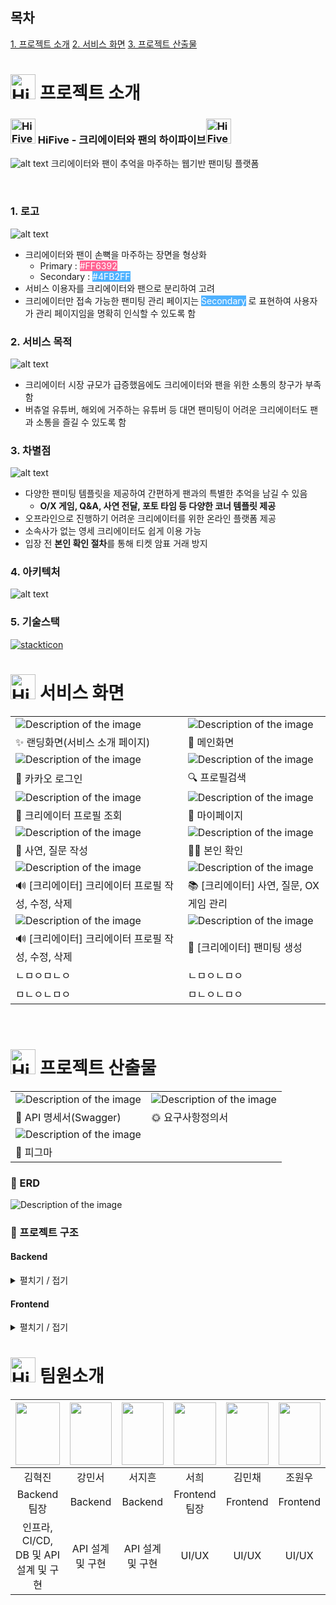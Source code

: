 ## 목차

[1. 프로젝트 소개](#1)
[2. 서비스 화면](#2)
[3. 프로젝트 산출물](#3)

<div id="1"></div>

# <img src="img/right2.png" alt="HiFive Logo" width="40" /> 프로젝트 소개

### <img src="img/logo-square.png" alt="HiFive Logo" width="40" /> HiFive - 크리에이터와 팬의 하이파이브<img src="img/logo-square.png" alt="HiFive Logo" width="40" />

![alt text](img/Landing.png)
크리에이터와 팬이 추억을 마주하는 웹기반 팬미팅 플랫폼

<br >

### 1. 로고

![alt text](img/Logo.png)

- 크리에이터와 팬이 손뼉을 마주하는 장면을 형상화
  - Primary : <span style="background-color: #FF6392; color: white;">#FF6392</span>
  - Secondary : <span style="background-color: #4FB2FF; color: white;">#4FB2FF</span>
- 서비스 이용자를 크리에이터와 팬으로 분리하여 고려
- 크리에이터만 접속 가능한 팬미팅 관리 페이지는 <span style="background-color: #4FB2FF; color: white;">Secondary</span> 로 표현하여 사용자가 관리 페이지임을 명확히 인식할 수 있도록 함

### 2. 서비스 목적

![alt text](img/ServiceBackground.png)

- 크리에이터 시장 규모가 급증했음에도 크리에이터와 팬을 위한 소통의 창구가 부족함
- 버츄얼 유튜버, 해외에 거주하는 유튜버 등 대면 팬미팅이 어려운 크리에이터도 팬과 소통을 즐길 수 있도록 함

### 3. 차별점

![alt text](img/CreateFanmeeting.png)

- 다양한 팬미팅 템플릿을 제공하여 간편하게 팬과의 특별한 추억을 남길 수 있음
  - **O/X 게임, Q&A, 사연 전달, 포토 타임 등 다양한 코너 템플릿 제공**
- 오프라인으로 진행하기 어려운 크리에이터를 위한 온라인 플랫폼 제공
- 소속사가 없는 영세 크리에이터도 쉽게 이용 가능
- 입장 전 **본인 확인 절차**를 통해 티켓 암표 거래 방지

### 4. 아키텍처

![alt text](img/arch.png)

### 5. 기술스택

[![stackticon](https://firebasestorage.googleapis.com/v0/b/stackticon-81399.appspot.com/o/images%2F1723632215488?alt=media&token=20bc5978-d3b0-4065-9218-21ee628bae50)](https://github.com/msdio/stackticon)

<div id="2"></div>

# <img src="img/right3.png" alt="HiFive Logo" width="40" /> 서비스 화면

|                                                               |                                                                 |
| ------------------------------------------------------------- | --------------------------------------------------------------- |
| ![Description of the image](./img/[공통]랜딩화면.gif)         | ![Description of the image](./img/[공통]메인화면.gif)           |
| ✨ 랜딩화면(서비스 소개 페이지)                               | 📌 메인화면                                                     |
| ![Description of the image](./img/[공통]로그인.gif)           | ![Description of the image](./img/[공통]프로필검색.gif)         |
| 🔑 카카오 로그인                                              | 🔍 프로필검색                                                   |
| ![Description of the image](./img/[팬]게시글.gif)             | ![Description of the image](./img/[팬]마이페이지.gif)           |
| 💚 크리에이터 프로필 조회                                     | 👶 마이페이지                                                   |
| ![Description of the image](./img/[팬]팬미팅사연질문작성.gif) | ![Description of the image](./img/[팬]본인확인.gif)             |
| 📖 사연, 질문 작성                                            | 👱‍♀️ 본인 확인                                                    |
| ![Description of the image](./img/[팬]팬미팅사연질문작성.gif) | ![Description of the image](./img/[크리에이터]카테고리생성.gif) |
| 🔊 [크리에이터] 크리에이터 프로필 작성, 수정, 삭제            | 📚 [크리에이터] 사연, 질문, OX게임 관리                         |
| ![Description of the image](./img/[크리에이터]게시판.gif)     | ![Description of the image](./img/[크리에이터]팬미팅생성.gif)   |
| 🔊 [크리에이터] 크리에이터 프로필 작성, 수정, 삭제            | 🎪 [크리에이터] 팬미팅 생성                                     |
| ㄴㅁㅇㅁㄴㅇ                                                  | ㄴㅁㅇㄴㅁㅇ                                                    |
| ㅁㄴㅇㄴㅁㅇ                                                  | ㅁㄴㅇㄴㅁㅇ                                                    |

<br/>

<div id="3"></div>

# <img src="img/right5.png" alt="HiFive Logo" width="40" /> 프로젝트 산출물

|                                                  |                                                       |
| ------------------------------------------------ | ----------------------------------------------------- |
| ![Description of the image](./img/API명세서.gif) | ![Description of the image](./img/요구사항정의서.gif) |
| 📃 API 명세서(Swagger)                           | 🌞 요구사항정의서                                     |
| ![Description of the image](./img/피그마.gif)    |                                                       |
| 🎨 피그마                                        |

### 🔧 ERD

![Description of the image](./img/hifive-erd.png)

### 📂 프로젝트 구조

#### Backend

<details>
  <summary>펼치기 / 접기</summary>

```
📦main
 ┣ 📂java
 ┃ ┗ 📂com
 ┃ ┃ ┗ 📂ssafy
 ┃ ┃ ┃ ┗ 📂hifive
 ┃ ┃ ┃ ┃ ┣ 📂domain
 ┃ ┃ ┃ ┃ ┃ ┣ 📂auth
 ┃ ┃ ┃ ┃ ┃ ┃ ┣ 📂controller
 ┃ ┃ ┃ ┃ ┃ ┃ ┣ 📂dto
 ┃ ┃ ┃ ┃ ┃ ┃ ┃ ┣ 📂response
 ┃ ┃ ┃ ┃ ┃ ┃ ┣ 📂entity
 ┃ ┃ ┃ ┃ ┃ ┃ ┣ 📂repository
 ┃ ┃ ┃ ┃ ┃ ┃ ┗ 📂service
 ┃ ┃ ┃ ┃ ┃ ┣ 📂board
 ┃ ┃ ┃ ┃ ┃ ┃ ┣ 📂controller
 ┃ ┃ ┃ ┃ ┃ ┃ ┣ 📂dto
 ┃ ┃ ┃ ┃ ┃ ┃ ┃ ┣ 📂param
 ┃ ┃ ┃ ┃ ┃ ┃ ┃ ┣ 📂request
 ┃ ┃ ┃ ┃ ┃ ┃ ┃ ┗ 📂response
 ┃ ┃ ┃ ┃ ┃ ┃ ┣ 📂entity
 ┃ ┃ ┃ ┃ ┃ ┃ ┣ 📂repository
 ┃ ┃ ┃ ┃ ┃ ┃ ┗ 📂service
 ┃ ┃ ┃ ┃ ┃ ┣ 📂category
 ┃ ┃ ┃ ┃ ┃ ┃ ┣ 📂controller
 ┃ ┃ ┃ ┃ ┃ ┃ ┣ 📂dto
 ┃ ┃ ┃ ┃ ┃ ┃ ┃ ┗ 📂response
 ┃ ┃ ┃ ┃ ┃ ┃ ┣ 📂entity
 ┃ ┃ ┃ ┃ ┃ ┃ ┣ 📂repository
 ┃ ┃ ┃ ┃ ┃ ┃ ┗ 📂service
 ┃ ┃ ┃ ┃ ┃ ┣ 📂comment
 ┃ ┃ ┃ ┃ ┃ ┃ ┣ 📂controller
 ┃ ┃ ┃ ┃ ┃ ┃ ┣ 📂dto
 ┃ ┃ ┃ ┃ ┃ ┃ ┃ ┣ 📂param
 ┃ ┃ ┃ ┃ ┃ ┃ ┃ ┣ 📂request
 ┃ ┃ ┃ ┃ ┃ ┃ ┃ ┗ 📂response
 ┃ ┃ ┃ ┃ ┃ ┃ ┣ 📂entity
 ┃ ┃ ┃ ┃ ┃ ┃ ┣ 📂repository
 ┃ ┃ ┃ ┃ ┃ ┃ ┗ 📂service
 ┃ ┃ ┃ ┃ ┃ ┣ 📂creator
 ┃ ┃ ┃ ┃ ┃ ┃ ┣ 📂controller
 ┃ ┃ ┃ ┃ ┃ ┃ ┣ 📂dto
 ┃ ┃ ┃ ┃ ┃ ┃ ┃ ┣ 📂param
 ┃ ┃ ┃ ┃ ┃ ┃ ┃ ┣ 📂request
 ┃ ┃ ┃ ┃ ┃ ┃ ┃ ┗ 📂response
 ┃ ┃ ┃ ┃ ┃ ┃ ┣ 📂entity
 ┃ ┃ ┃ ┃ ┃ ┃ ┣ 📂repository
 ┃ ┃ ┃ ┃ ┃ ┃ ┗ 📂service
 ┃ ┃ ┃ ┃ ┃ ┣ 📂fanmeeting
 ┃ ┃ ┃ ┃ ┃ ┃ ┣ 📂controller
 ┃ ┃ ┃ ┃ ┃ ┃ ┣ 📂dto
 ┃ ┃ ┃ ┃ ┃ ┃ ┃ ┣ 📂param
 ┃ ┃ ┃ ┃ ┃ ┃ ┃ ┣ 📂request
 ┃ ┃ ┃ ┃ ┃ ┃ ┃ ┗ 📂response
 ┃ ┃ ┃ ┃ ┃ ┃ ┣ 📂entity
 ┃ ┃ ┃ ┃ ┃ ┃ ┣ 📂repository
 ┃ ┃ ┃ ┃ ┃ ┃ ┗ 📂service
 ┃ ┃ ┃ ┃ ┃ ┣ 📂follow
 ┃ ┃ ┃ ┃ ┃ ┃ ┣ 📂controller
 ┃ ┃ ┃ ┃ ┃ ┃ ┣ 📂entity
 ┃ ┃ ┃ ┃ ┃ ┃ ┣ 📂repository
 ┃ ┃ ┃ ┃ ┃ ┃ ┗ 📂service
 ┃ ┃ ┃ ┃ ┃ ┣ 📂member
 ┃ ┃ ┃ ┃ ┃ ┃ ┣ 📂controller
 ┃ ┃ ┃ ┃ ┃ ┃ ┣ 📂dto
 ┃ ┃ ┃ ┃ ┃ ┃ ┃ ┣ 📂request
 ┃ ┃ ┃ ┃ ┃ ┃ ┃ ┗ 📂response
 ┃ ┃ ┃ ┃ ┃ ┃ ┣ 📂entity
 ┃ ┃ ┃ ┃ ┃ ┃ ┣ 📂repository
 ┃ ┃ ┃ ┃ ┃ ┃ ┗ 📂service
 ┃ ┃ ┃ ┃ ┃ ┣ 📂openvidu
 ┃ ┃ ┃ ┃ ┃ ┃ ┣ 📂controller
 ┃ ┃ ┃ ┃ ┃ ┃ ┣ 📂dto
 ┃ ┃ ┃ ┃ ┃ ┃ ┃ ┣ 📂request
 ┃ ┃ ┃ ┃ ┃ ┃ ┃ ┗ 📂response
 ┃ ┃ ┃ ┃ ┃ ┃ ┗ 📂service
 ┃ ┃ ┃ ┃ ┃ ┣ 📂photo
 ┃ ┃ ┃ ┃ ┃ ┃ ┣ 📂controller
 ┃ ┃ ┃ ┃ ┃ ┃ ┣ 📂dto
 ┃ ┃ ┃ ┃ ┃ ┃ ┃ ┣ 📂param
 ┃ ┃ ┃ ┃ ┃ ┃ ┃ ┗ 📂response
 ┃ ┃ ┃ ┃ ┃ ┃ ┣ 📂entity
 ┃ ┃ ┃ ┃ ┃ ┃ ┣ 📂repository
 ┃ ┃ ┃ ┃ ┃ ┃ ┗ 📂service
 ┃ ┃ ┃ ┃ ┃ ┣ 📂point
 ┃ ┃ ┃ ┃ ┃ ┃ ┣ 📂controller
 ┃ ┃ ┃ ┃ ┃ ┃ ┣ 📂dto
 ┃ ┃ ┃ ┃ ┃ ┃ ┃ ┣ 📂param
 ┃ ┃ ┃ ┃ ┃ ┃ ┃ ┣ 📂request
 ┃ ┃ ┃ ┃ ┃ ┃ ┃ ┣ 📂response
 ┃ ┃ ┃ ┃ ┃ ┃ ┣ 📂entity
 ┃ ┃ ┃ ┃ ┃ ┃ ┣ 📂repository
 ┃ ┃ ┃ ┃ ┃ ┃ ┗ 📂service
 ┃ ┃ ┃ ┃ ┃ ┣ 📂question
 ┃ ┃ ┃ ┃ ┃ ┃ ┣ 📂controller
 ┃ ┃ ┃ ┃ ┃ ┃ ┣ 📂dto
 ┃ ┃ ┃ ┃ ┃ ┃ ┃ ┣ 📂param
 ┃ ┃ ┃ ┃ ┃ ┃ ┃ ┣ 📂request
 ┃ ┃ ┃ ┃ ┃ ┃ ┃ ┗ 📂response
 ┃ ┃ ┃ ┃ ┃ ┃ ┣ 📂entity
 ┃ ┃ ┃ ┃ ┃ ┃ ┣ 📂repository
 ┃ ┃ ┃ ┃ ┃ ┃ ┗ 📂service
 ┃ ┃ ┃ ┃ ┃ ┣ 📂quiz
 ┃ ┃ ┃ ┃ ┃ ┃ ┣ 📂controller
 ┃ ┃ ┃ ┃ ┃ ┃ ┣ 📂dto
 ┃ ┃ ┃ ┃ ┃ ┃ ┃ ┣ 📂request
 ┃ ┃ ┃ ┃ ┃ ┃ ┃ ┗ 📂response
 ┃ ┃ ┃ ┃ ┃ ┃ ┣ 📂entity
 ┃ ┃ ┃ ┃ ┃ ┃ ┣ 📂repository
 ┃ ┃ ┃ ┃ ┃ ┃ ┗ 📂service
 ┃ ┃ ┃ ┃ ┃ ┣ 📂reservation
 ┃ ┃ ┃ ┃ ┃ ┃ ┣ 📂controller
 ┃ ┃ ┃ ┃ ┃ ┃ ┣ 📂dto
 ┃ ┃ ┃ ┃ ┃ ┃ ┃ ┗ 📂response
 ┃ ┃ ┃ ┃ ┃ ┃ ┣ 📂entity
 ┃ ┃ ┃ ┃ ┃ ┃ ┣ 📂repository
 ┃ ┃ ┃ ┃ ┃ ┃ ┗ 📂service
 ┃ ┃ ┃ ┃ ┃ ┣ 📂s3
 ┃ ┃ ┃ ┃ ┃ ┃ ┣ 📂controller
 ┃ ┃ ┃ ┃ ┃ ┃ ┣ 📂dto
 ┃ ┃ ┃ ┃ ┃ ┃ ┃ ┣ 📂request
 ┃ ┃ ┃ ┃ ┃ ┃ ┃ ┗ 📂response
 ┃ ┃ ┃ ┃ ┃ ┃ ┗ 📂service
 ┃ ┃ ┃ ┃ ┃ ┣ 📂story
 ┃ ┃ ┃ ┃ ┃ ┃ ┣ 📂controller
 ┃ ┃ ┃ ┃ ┃ ┃ ┣ 📂dto
 ┃ ┃ ┃ ┃ ┃ ┃ ┃ ┣ 📂param
 ┃ ┃ ┃ ┃ ┃ ┃ ┃ ┣ 📂request
 ┃ ┃ ┃ ┃ ┃ ┃ ┃ ┗ 📂response
 ┃ ┃ ┃ ┃ ┃ ┃ ┣ 📂entity
 ┃ ┃ ┃ ┃ ┃ ┃ ┣ 📂repository
 ┃ ┃ ┃ ┃ ┃ ┃ ┗ 📂service
 ┃ ┃ ┃ ┃ ┃ ┗ 📂timetable
 ┃ ┃ ┃ ┃ ┃ ┃ ┣ 📂controller
 ┃ ┃ ┃ ┃ ┃ ┃ ┣ 📂dto
 ┃ ┃ ┃ ┃ ┃ ┃ ┃ ┣ 📂request
 ┃ ┃ ┃ ┃ ┃ ┃ ┃ ┣ 📂response
 ┃ ┃ ┃ ┃ ┃ ┃ ┣ 📂entity
 ┃ ┃ ┃ ┃ ┃ ┃ ┣ 📂repository
 ┃ ┃ ┃ ┃ ┃ ┃ ┗ 📂service
 ┃ ┃ ┃ ┃ ┣ 📂global
 ┃ ┃ ┃ ┃ ┃ ┣ 📂config
 ┃ ┃ ┃ ┃ ┃ ┃ ┣ 📂jwt
 ┃ ┃ ┃ ┃ ┃ ┃ ┣ 📂oauth
 ┃ ┃ ┃ ┃ ┃ ┃ ┣ 📂redis
 ┃ ┃ ┃ ┃ ┃ ┃ ┣ 📂s3
 ┃ ┃ ┃ ┃ ┃ ┃ ┣ 📂websocket
 ┃ ┃ ┃ ┃ ┃ ┣ 📂entity
 ┃ ┃ ┃ ┃ ┃ ┣ 📂error
 ┃ ┃ ┃ ┃ ┃ ┃ ┣ 📂response
 ┃ ┃ ┃ ┃ ┃ ┃ ┣ 📂type
 ┃ ┃ ┃ ┃ ┃ ┣ 📂exception
 ┃ ┃ ┃ ┃ ┃ ┣ 📂infra
 ┃ ┃ ┃ ┃ ┃ ┗ 📂util
 ┗ 📂resources
 ┃ ┣ 📂static
 ┃ ┣ 📂templates
```

</details>

#### Frontend

<details>
  <summary>펼치기 / 접기</summary>

```
📦src
 ┣ 📂assets
 ┃ ┣ 📂Fanmeeting
 ┃ ┣ 📂icons
 ┃ ┃ ┣ 📂loading
 ┃ ┃ ┣ 📂logo
 ┃ ┃ ┣ 📂sidebar
 ┃ ┣ 📂img
 ┃ ┣ 📂joinCreator
 ┃ ┗ 📂temp
 ┣ 📂components
 ┃ ┣ 📂Navbar
 ┣ 📂pages
 ┃ ┣ 📂BoardPage
 ┃ ┣ 📂CreatorListPage
 ┃ ┣ 📂CreatorOnly
 ┃ ┣ 📂FanmeetingPage
 ┃ ┣ 📂JoinCreatorPage
 ┃ ┣ 📂LandingPage
 ┃ ┣ 📂MainPage
 ┃ ┣ 📂Mypage
 ┃ ┣ 📂ProfilePage
 ┃ ┣ 📂TicketPage
 ┣ 📂service
 ┣ 📂store
 ┣ 📂utils

```

</details>

# <img src="img/right1.png" alt="HiFive Logo" width="40" /> 팀원소개

| <img src="./img/혁진.jpg" width="100%" height="100"> | <img src="./img/민서.jpg" width="100%" height="100"> | <img src="./img/지흔.jpg" width="100%" height="100"> | <img src="./img/서희.jpg" width="100%" height="100"> | <img src="./img/민채.jpg" width="100%" height="100"> | <img src="./img/민서.jpg" width="100%" height="100"> |
| :--------------------------------------------------: | :--------------------------------------------------: | :--------------------------------------------------: | :--------------------------------------------------: | :--------------------------------------------------: | :--------------------------------------------------: |
|                        김혁진                        |                        강민서                        |                        서지흔                        |                         서희                         |                        김민채                        |                        조원우                        |
|                     Backend 팀장                     |                       Backend                        |                       Backend                        |                    Frontend 팀장                     |                       Frontend                       |                       Frontend                       |
|        인프라, CI/CD, DB 및 API 설계 및 구현         |                   API 설계 및 구현                   |                   API 설계 및 구현                   |                        UI/UX                         |                        UI/UX                         |                        UI/UX                         |
